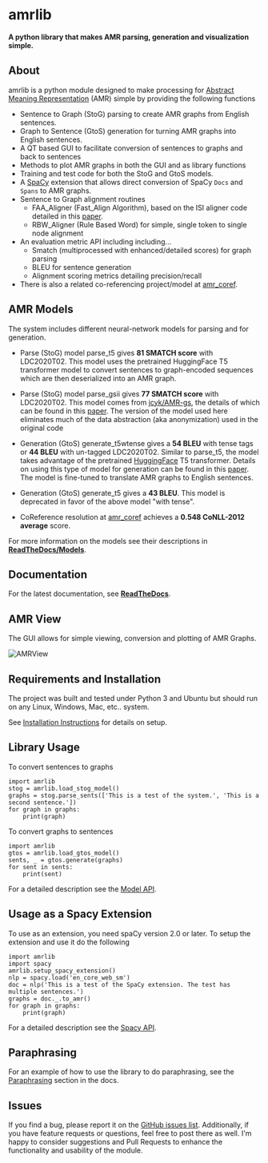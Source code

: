 #  amrlib

**A python library that makes AMR parsing, generation and visualization simple.**


## About
amrlib is a python module designed to make processing for [Abstract Meaning Representation](https://amr.isi.edu/)
 (AMR) simple by providing the following functions
* Sentence to Graph (StoG) parsing to create AMR graphs from English sentences.
* Graph to Sentence (GtoS) generation for turning AMR graphs into English sentences.
* A QT based GUI to facilitate conversion of sentences to graphs and back to sentences
* Methods to plot AMR graphs in both the GUI and as library functions
* Training and test code for both the StoG and GtoS models.
* A [SpaCy](https://github.com/explosion/spaCy) extension that allows direct conversion of
  SpaCy `Docs` and `Spans` to AMR graphs.
* Sentence to Graph alignment routines
  - FAA_Aligner (Fast_Align Algorithm), based on the ISI aligner code detailed in this
    [paper](https://www.isi.edu/natural-language/mt/amr_eng_align.pdf).
  - RBW_Aligner (Rule Based Word) for simple, single token to single node alignment
* An evaluation metric API including including...
  - Smatch (multiprocessed with enhanced/detailed scores) for graph parsing
  - BLEU for sentence generation
  - Alignment scoring metrics detailing precision/recall
* There is also a related co-referencing project/model at [amr_coref](https://github.com/bjascob/amr_coref).


## AMR Models
The system includes different neural-network models for parsing and for generation.

* Parse (StoG) model parse_t5 gives **81 SMATCH score** with LDC2020T02.  This model uses the
pretrained HuggingFace T5 transformer model to convert sentences to graph-encoded sequences which
are then deserialized into an AMR graph.

* Parse (StoG) model parse_gsii gives **77 SMATCH score** with LDC2020T02.  This model comes from
[jcyk/AMR-gs](https://github.com/jcyk/AMR-gs), the details of which can be found in this
[paper](https://arxiv.org/abs/2004.05572).  The version of the model used here eliminates
much of the data abstraction (aka anonymization) used in the original code

* Generation (GtoS) generate_t5wtense gives a **54 BLEU** with tense tags or **44 BLEU** with un-tagged LDC2020T02.
Similar to parse_t5, the model takes advantage of the pretrained [HuggingFace](https://github.com/huggingface/transformers)
T5 transformer.  Details on using this type of model for generation can be found in this
[paper](https://arxiv.org/abs/2007.08426). The model is fine-tuned to translate AMR graphs to English
sentences.

* Generation (GtoS) generate_t5 gives a **43 BLEU**.  This model is deprecated in favor of the above model "with tense".

* CoReference resolution at [amr_coref](https://github.com/bjascob/amr_coref) achieves a **0.548 CoNLL-2012 average** score.

For more information on the models see their descriptions in **[ReadTheDocs/Models](https://amrlib.readthedocs.io/en/latest/models.html)**.


## Documentation
For the latest documentation, see **[ReadTheDocs](https://amrlib.readthedocs.io/en/latest/)**.


## AMR View
The GUI allows for simple viewing, conversion and plotting of AMR Graphs.

![AMRView](https://github.com/bjascob/amrlib/raw/master/docs/images/AMRView01.png)
<!--- docs/images/AMRView01.png --->
<!--- https://github.com/bjascob/amrlib/raw/master/docs/images/AMRView01.png --->


## Requirements and Installation
The project was built and tested under Python 3 and Ubuntu but should run on any Linux, Windows, Mac, etc.. system.

See [Installation Instructions](https://amrlib.readthedocs.io/en/latest/install/) for details on setup.

## Library Usage
To convert sentences to graphs
```
import amrlib
stog = amrlib.load_stog_model()
graphs = stog.parse_sents(['This is a test of the system.', 'This is a second sentence.'])
for graph in graphs:
    print(graph)
```
To convert graphs to sentences
```
import amrlib
gtos = amrlib.load_gtos_model()
sents, _ = gtos.generate(graphs)
for sent in sents:
    print(sent)
```
For a detailed description see the [Model API](https://amrlib.readthedocs.io/en/latest/api_model/).


## Usage as a Spacy Extension
To use as an extension, you need spaCy version 2.0 or later.  To setup the extension and use it do the following
```
import amrlib
import spacy
amrlib.setup_spacy_extension()
nlp = spacy.load('en_core_web_sm')
doc = nlp('This is a test of the SpaCy extension. The test has multiple sentences.')
graphs = doc._.to_amr()
for graph in graphs:
    print(graph)
```
For a detailed description see the [Spacy API](https://amrlib.readthedocs.io/en/latest/api_spacy/).


## Paraphrasing
For an example of how to use the library to do paraphrasing, see the
[Paraphrasing](https://amrlib.readthedocs.io/en/latest/paraphrase/) section in the docs.


## Issues
If you find a bug, please report it on the [GitHub issues list](https://github.com/bjascob/amrlib/issues).
Additionally, if you have feature requests or questions, feel free to post there as well.  I'm happy to
consider suggestions and Pull Requests to enhance the functionality and usability of the module.
